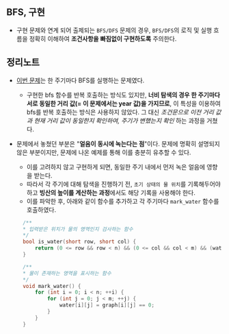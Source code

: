## BFS, 구현

- 구현 문제와 연계 되어 출제되는 `BFS/DFS` 문제의 경우, `BFS/DFS`의 로직 및 실행 흐름을 정확히 이해하여 **조건사항을 빠짐없이 구현하도록** 주의한다.

## 정리노트

- [이번 문제](https://www.acmicpc.net/problem/2573)는 한 주기마다
  BFS를 실행하는 문제였다.

  - 구현한 bfs 함수를 반복 호출하는 방식도 있지만, **너비 탐색의 경우 한 주기마다 서로 동일한 거리 값(= 이 문제에서는 year 값)을 가지므로**, 이 특성을 이용하여 bfs를 반복 호출하는 방식은 사용하지 않았다. 그 대신 _조건문으로 이전 거리 값과 현재 거리 값이 동일한지 확인하여, 주기가 변했는지 확인_ 하는 과정을 거쳤다.

- 문제에서 놓쳤던 부분은 "**얼음이 동시에 녹는다는 점**"이다. 문제에 명확히 설명되지 않은 부분이지만, 문제에 나온 예제를 통해 이를 충분히 유추할 수 있다.

  - 이를 고려하지 않고 구현하게 되면, 동일한 주기 내에서 먼저 녹은 얼음에 영향을 받는다.
  - 따라서 각 주기에 대해 탐색을 진행하기 전, `초기 상태의 물 위치`를 기록해두어야 하고 **빙산의 높이를 계산하는 과정**에서도 해당 기록을 사용해야 한다.
  - 이를 파악한 후, 아래와 같이 함수를 추가하고 각 주기마다 `mark_water` 함수를 호출하였다.

  ```cpp
    /**
    * 입력받은 위치가 물의 영역인지 검사하는 함수
    */
    bool is_water(short row, short col) {
        return (0 <= row && row < n) && (0 <= col && col < m) && (water[row][col]);
    }

    /**
    * 물이 존재하는 영역을 표시하는 함수
    */
    void mark_water() {
        for (int i = 0; i < n; ++i) {
            for (int j = 0; j < m; ++j) {
                water[i][j] = graph[i][j] == 0;
            }
        }
    }
  ```
